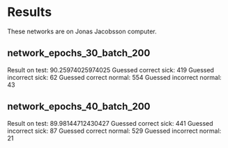 # Results

These networks are on Jonas Jacobsson computer.

## network_epochs_30_batch_200

Result on test: 90.25974025974025
Guessed correct sick: 419 Guessed incorrect sick: 62
Guessed correct normal: 554 Guessed incorrect normal: 43

## network_epochs_40_batch_200

Result on test: 89.98144712430427
Guessed correct sick: 441 Guessed incorrect sick: 87
Guessed correct normal: 529 Guessed incorrect normal: 21